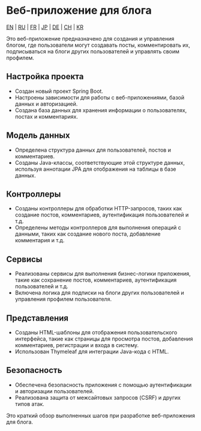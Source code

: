 # Веб-приложение для блога

[EN](../README.md) | [RU](README_RU.MD) | [FR](README_FR.MD) | [JP](README_JP.MD) | [DE](README_DE.MD) | [CH](README_CH.MD) | [KR](README_KR.MD)

Это веб-приложение предназначено для создания и управления блогом, где пользователи могут создавать посты, комментировать их, подписываться на блоги других пользователей и управлять своим профилем.

## Настройка проекта

- Создан новый проект Spring Boot.
- Настроены зависимости для работы с веб-приложениями, базой данных и авторизацией.
- Создана база данных для хранения информации о пользователях, постах и комментариях.

## Модель данных

- Определена структура данных для пользователей, постов и комментариев.
- Созданы Java-классы, соответствующие этой структуре данных, используя аннотации JPA для отображения на таблицы в базе данных.

## Контроллеры

- Созданы контроллеры для обработки HTTP-запросов, таких как создание постов, комментариев, аутентификация пользователей и т.д.
- Определены методы контроллеров для выполнения операций с данными, таких как создание нового поста, добавление комментария и т.д.

## Сервисы

- Реализованы сервисы для выполнения бизнес-логики приложения, такие как сохранение постов, комментариев, аутентификация пользователей и т.д.
- Включена логика для подписки на блоги других пользователей и управления профилем пользователя.

## Представления

- Созданы HTML-шаблоны для отображения пользовательского интерфейса, такие как страницы для просмотра постов, добавления комментариев, регистрации и входа в систему.
- Использован Thymeleaf для интеграции Java-кода с HTML.

## Безопасность

- Обеспечена безопасность приложения с помощью аутентификации и авторизации пользователей.
- Реализована защита от межсайтовых запросов (CSRF) и других типов атак.

Это краткий обзор выполненных шагов при разработке веб-приложения для блога.

